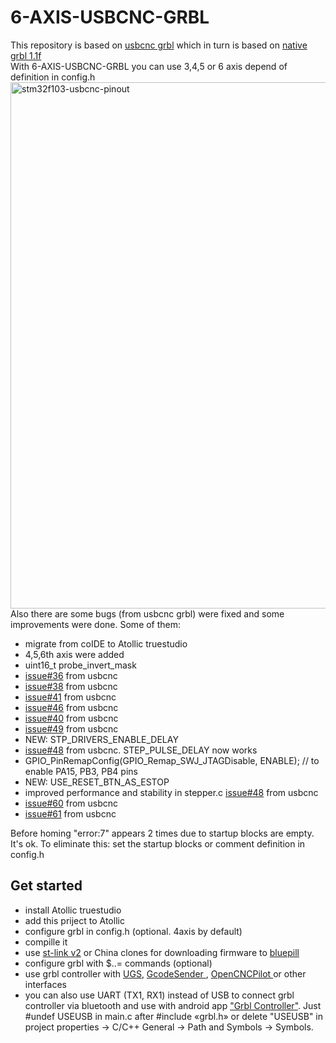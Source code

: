 # 6-AXIS-USBCNC-GRBL
This repository is based on [usbcnc grbl](https://github.com/usbcnc/grbl) which in turn is based on [native grbl 1.1f](https://github.com/gnea/grbl)<br>
With 6-AXIS-USBCNC-GRBL you can use 3,4,5 or 6 axis depend of definition in config.h
<img width="842" alt="stm32f103-usbcnc-pinout" src="https://user-images.githubusercontent.com/8062959/50537633-57946b80-0b73-11e9-92f8-e4ee15e2e923.png"><br>
Also there are some bugs (from usbcnc grbl) were fixed and some improvements were done.
Some of them:
- migrate from coIDE to Atollic truestudio
- 4,5,6th axis were added
- uint16_t probe_invert_mask
- [issue#36](https://github.com/usbcnc/grbl/issues/36) from usbcnc
- [issue#38](https://github.com/usbcnc/grbl/issues/38) from usbcnc
- [issue#41](https://github.com/usbcnc/grbl/issues/41) from usbcnc
- [issue#46](https://github.com/usbcnc/grbl/issues/46) from usbcnc
- [issue#40](https://github.com/usbcnc/grbl/issues/40) from usbcnc
- [issue#49](https://github.com/usbcnc/grbl/issues/49) from usbcnc
- NEW: STP_DRIVERS_ENABLE_DELAY
- [issue#48](https://github.com/usbcnc/grbl/issues/48) from usbcnc. STEP_PULSE_DELAY now works
- GPIO_PinRemapConfig(GPIO_Remap_SWJ_JTAGDisable, ENABLE); // to enable PA15, PB3, PB4 pins
- NEW: USE_RESET_BTN_AS_ESTOP
- improved performance and stability in stepper.c [issue#48](https://github.com/usbcnc/grbl/issues/48) from usbcnc
- [issue#60](https://github.com/usbcnc/grbl/issues/60) from usbcnc
- [issue#61](https://github.com/usbcnc/grbl/issues/61) from usbcnc

Before homing "error:7" appears 2 times due to startup blocks are empty. It's ok.
To eliminate this: set the startup blocks or comment definition in config.h

## Get started
- install Atollic truestudio
- add this priject to Atollic
- configure grbl in config.h (optional. 4axis by default)
- compille it
- use [st-link v2](https://www.st.com/content/st_com/en/products/development-tools/hardware-development-tools/development-tool-hardware-for-mcus/debug-hardware-for-mcus/debug-hardware-for-stm32-mcus/st-link-v2.html#design-scroll) or China clones for downloading firmware to [bluepill](http://wiki.stm32duino.com/index.php?title=Blue_Pill)
- configure grbl with $..= commands (optional)
- use grbl controller with [UGS](https://winder.github.io/ugs_website/), [GcodeSender
](https://github.com/OttoHermansson/GcodeSender/downloads), [OpenCNCPilot
](https://github.com/martin2250/OpenCNCPilot) or other interfaces
- you can also use UART (TX1, RX1) instead of USB to connect grbl controller via bluetooth and use with android app ["Grbl Controller"](https://play.google.com/store/apps/details?id=in.co.gorest.grblcontroller&hl=ru). Just #undef USEUSB in main.c after #include «grbl.h» or delete "USEUSB" in project properties -> C/C++ General -> Path and Symbols -> Symbols.

